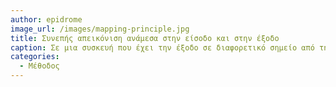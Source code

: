 ```yaml
---
author: epidrome
image_url: /images/mapping-principle.jpg
title: Συνεπής απεικόνιση ανάμεσα στην είσοδο και στην έξοδο 
caption: Σε μια συσκευή που έχει την έξοδο σε διαφορετικό σημείο από την είσοδο του χρήστη θα πρέπει να υπάρχει μια συνεπή απεικόνιση ανάμεσα στην είσοδο και στην έξοδο, όπως στην περίπτωση των εστιών μιας κουζίνας μαγειρέματος.
categories:
  - Μέθοδος
---
```

